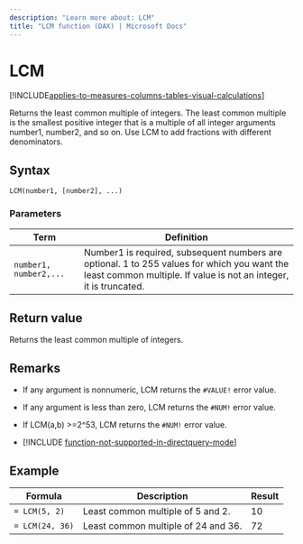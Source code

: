 ```yaml
---
description: "Learn more about: LCM"
title: "LCM function (DAX) | Microsoft Docs"
---
```

# LCM

[!INCLUDE[applies-to-measures-columns-tables-visual-calculations](includes/applies-to-measures-columns-tables-visual-calculations.md)]

Returns the least common multiple of integers. The least common multiple is the smallest positive integer that is a multiple of all integer arguments number1, number2, and so on. Use LCM to add fractions with different denominators.  
  
## Syntax  
  
```dax
LCM(number1, [number2], ...)  
```
  
### Parameters  
  
|Term|Definition|  
|--------|--------------|  
|`number1, number2,...`|Number1 is required, subsequent numbers are optional. 1 to 255 values for which you want the least common multiple. If value is not an integer, it is truncated.|  
  
## Return value

Returns the least common multiple of integers.  
  
## Remarks

- If any argument is nonnumeric, LCM returns the `#VALUE!` error value.  
  
- If any argument is less than zero, LCM returns the `#NUM!` error value.  
  
- If LCM(a,b) &gt;=2^53, LCM returns the `#NUM!` error value.  

- [!INCLUDE [function-not-supported-in-directquery-mode](includes/function-not-supported-in-directquery-mode.md)]

## Example  
  
|Formula|Description|Result|  
|-----------|---------------|----------|  
|`= LCM(5, 2)`|Least common multiple of 5 and 2.|10|  
|`= LCM(24, 36)`|Least common multiple of 24 and 36.|72|  
